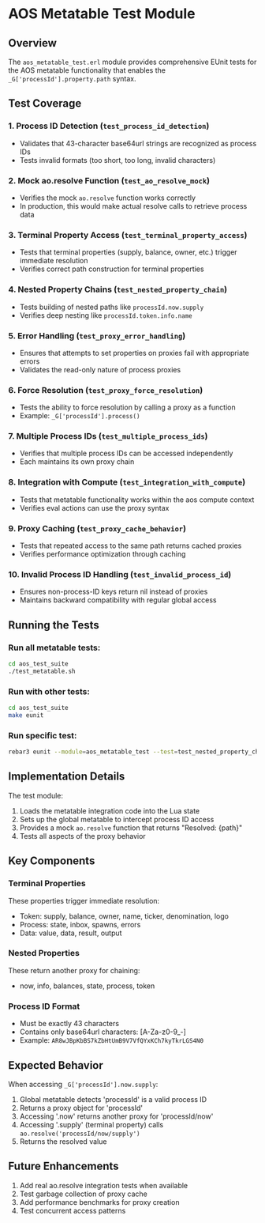 # AOS Metatable Test Module

## Overview
The `aos_metatable_test.erl` module provides comprehensive EUnit tests for the AOS metatable functionality that enables the `_G['processId'].property.path` syntax.

## Test Coverage

### 1. Process ID Detection (`test_process_id_detection`)
- Validates that 43-character base64url strings are recognized as process IDs
- Tests invalid formats (too short, too long, invalid characters)

### 2. Mock ao.resolve Function (`test_ao_resolve_mock`)
- Verifies the mock `ao.resolve` function works correctly
- In production, this would make actual resolve calls to retrieve process data

### 3. Terminal Property Access (`test_terminal_property_access`)
- Tests that terminal properties (supply, balance, owner, etc.) trigger immediate resolution
- Verifies correct path construction for terminal properties

### 4. Nested Property Chains (`test_nested_property_chain`)
- Tests building of nested paths like `processId.now.supply`
- Verifies deep nesting like `processId.token.info.name`

### 5. Error Handling (`test_proxy_error_handling`)
- Ensures that attempts to set properties on proxies fail with appropriate errors
- Validates the read-only nature of process proxies

### 6. Force Resolution (`test_proxy_force_resolution`)
- Tests the ability to force resolution by calling a proxy as a function
- Example: `_G['processId'].process()`

### 7. Multiple Process IDs (`test_multiple_process_ids`)
- Verifies that multiple process IDs can be accessed independently
- Each maintains its own proxy chain

### 8. Integration with Compute (`test_integration_with_compute`)
- Tests that metatable functionality works within the aos compute context
- Verifies eval actions can use the proxy syntax

### 9. Proxy Caching (`test_proxy_cache_behavior`)
- Tests that repeated access to the same path returns cached proxies
- Verifies performance optimization through caching

### 10. Invalid Process ID Handling (`test_invalid_process_id`)
- Ensures non-process-ID keys return nil instead of proxies
- Maintains backward compatibility with regular global access

## Running the Tests

### Run all metatable tests:
```bash
cd aos_test_suite
./test_metatable.sh
```

### Run with other tests:
```bash
cd aos_test_suite
make eunit
```

### Run specific test:
```bash
rebar3 eunit --module=aos_metatable_test --test=test_nested_property_chain
```

## Implementation Details

The test module:
1. Loads the metatable integration code into the Lua state
2. Sets up the global metatable to intercept process ID access
3. Provides a mock `ao.resolve` function that returns "Resolved: {path}"
4. Tests all aspects of the proxy behavior

## Key Components

### Terminal Properties
These properties trigger immediate resolution:
- Token: supply, balance, owner, name, ticker, denomination, logo
- Process: state, inbox, spawns, errors
- Data: value, data, result, output

### Nested Properties
These return another proxy for chaining:
- now, info, balances, state, process, token

### Process ID Format
- Must be exactly 43 characters
- Contains only base64url characters: [A-Za-z0-9_-]
- Example: `AR8wJBpKbBS7kZbHtUmB9V7VfQYxKCh7kyTkrLGS4N0`

## Expected Behavior

When accessing `_G['processId'].now.supply`:
1. Global metatable detects 'processId' is a valid process ID
2. Returns a proxy object for 'processId'
3. Accessing '.now' returns another proxy for 'processId/now'
4. Accessing '.supply' (terminal property) calls `ao.resolve('processId/now/supply')`
5. Returns the resolved value

## Future Enhancements

1. Add real ao.resolve integration tests when available
2. Test garbage collection of proxy cache
3. Add performance benchmarks for proxy creation
4. Test concurrent access patterns